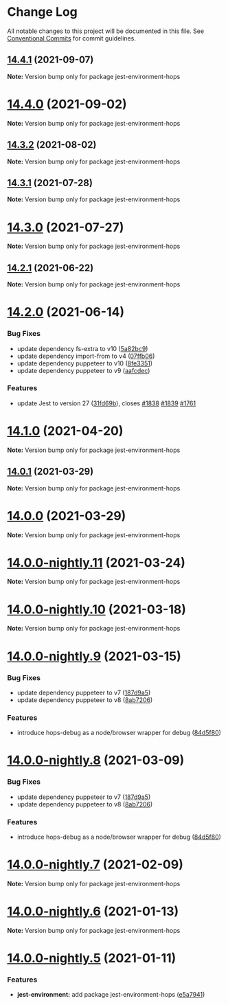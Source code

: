 # Change Log

All notable changes to this project will be documented in this file.
See [Conventional Commits](https://conventionalcommits.org) for commit guidelines.

## [14.4.1](https://github.com/xing/hops/compare/v14.4.0...v14.4.1) (2021-09-07)

**Note:** Version bump only for package jest-environment-hops





# [14.4.0](https://github.com/xing/hops/compare/v14.3.2...v14.4.0) (2021-09-02)

**Note:** Version bump only for package jest-environment-hops





## [14.3.2](https://github.com/xing/hops/compare/v14.3.1...v14.3.2) (2021-08-02)

**Note:** Version bump only for package jest-environment-hops





## [14.3.1](https://github.com/xing/hops/compare/v14.3.0...v14.3.1) (2021-07-28)

**Note:** Version bump only for package jest-environment-hops





# [14.3.0](https://github.com/xing/hops/compare/v14.2.1...v14.3.0) (2021-07-27)

**Note:** Version bump only for package jest-environment-hops





## [14.2.1](https://github.com/xing/hops/compare/v14.2.0...v14.2.1) (2021-06-22)

**Note:** Version bump only for package jest-environment-hops





# [14.2.0](https://github.com/xing/hops/compare/v14.1.0...v14.2.0) (2021-06-14)


### Bug Fixes

* update dependency fs-extra to v10 ([5a82bc9](https://github.com/xing/hops/commit/5a82bc909d9b16511d1761d6b3673aedfbe79088))
* update dependency import-from to v4 ([07ffb06](https://github.com/xing/hops/commit/07ffb06b6c132b247d0ce6ca2807d28677827bff))
* update dependency puppeteer to v10 ([8fe3351](https://github.com/xing/hops/commit/8fe3351c5220255358005d3b60fe1e9d7a325e88))
* update dependency puppeteer to v9 ([aafcdec](https://github.com/xing/hops/commit/aafcdec798cbcb9a58f7a824be3ff13c3d3ba9f4))


### Features

* update Jest to version 27 ([31fd69b](https://github.com/xing/hops/commit/31fd69b23fd5f1dd0e0cfce46d7a8db173eb9361)), closes [#1838](https://github.com/xing/hops/issues/1838) [#1839](https://github.com/xing/hops/issues/1839) [#1761](https://github.com/xing/hops/issues/1761)





# [14.1.0](https://github.com/xing/hops/compare/v14.0.1...v14.1.0) (2021-04-20)

**Note:** Version bump only for package jest-environment-hops





## [14.0.1](https://github.com/xing/hops/compare/v14.0.0...v14.0.1) (2021-03-29)

**Note:** Version bump only for package jest-environment-hops





# [14.0.0](https://github.com/xing/hops/compare/v14.0.0-nightly.11...v14.0.0) (2021-03-29)

**Note:** Version bump only for package jest-environment-hops





# [14.0.0-nightly.11](https://github.com/xing/hops/compare/v14.0.0-nightly.10...v14.0.0-nightly.11) (2021-03-24)

**Note:** Version bump only for package jest-environment-hops





# [14.0.0-nightly.10](https://github.com/xing/hops/compare/v14.0.0-nightly.9...v14.0.0-nightly.10) (2021-03-18)

**Note:** Version bump only for package jest-environment-hops





# [14.0.0-nightly.9](https://github.com/xing/hops/compare/v14.0.0-nightly.7...v14.0.0-nightly.9) (2021-03-15)


### Bug Fixes

* update dependency puppeteer to v7 ([187d9a5](https://github.com/xing/hops/commit/187d9a5fa6e966225936e1a3ecefc62a5c09414b))
* update dependency puppeteer to v8 ([8ab7206](https://github.com/xing/hops/commit/8ab72065ebd7ae3de59daee888c3250f094b677f))


### Features

* introduce hops-debug as a node/browser wrapper for debug ([84d5f80](https://github.com/xing/hops/commit/84d5f8032a3d7679d9d7c53e55f8e9d28fc193c8))





# [14.0.0-nightly.8](https://github.com/xing/hops/compare/v14.0.0-nightly.7...v14.0.0-nightly.8) (2021-03-09)


### Bug Fixes

* update dependency puppeteer to v7 ([187d9a5](https://github.com/xing/hops/commit/187d9a5fa6e966225936e1a3ecefc62a5c09414b))
* update dependency puppeteer to v8 ([8ab7206](https://github.com/xing/hops/commit/8ab72065ebd7ae3de59daee888c3250f094b677f))


### Features

* introduce hops-debug as a node/browser wrapper for debug ([84d5f80](https://github.com/xing/hops/commit/84d5f8032a3d7679d9d7c53e55f8e9d28fc193c8))





# [14.0.0-nightly.7](https://github.com/xing/hops/compare/v14.0.0-nightly.6...v14.0.0-nightly.7) (2021-02-09)

**Note:** Version bump only for package jest-environment-hops





# [14.0.0-nightly.6](https://github.com/xing/hops/compare/v14.0.0-nightly.5...v14.0.0-nightly.6) (2021-01-13)

**Note:** Version bump only for package jest-environment-hops





# [14.0.0-nightly.5](https://github.com/xing/hops/compare/v14.0.0-nightly.4...v14.0.0-nightly.5) (2021-01-11)


### Features

* **jest-environment:** add package jest-environment-hops ([e5a7941](https://github.com/xing/hops/commit/e5a7941888b3fb8115b583dacd78e95f39a104d9))
